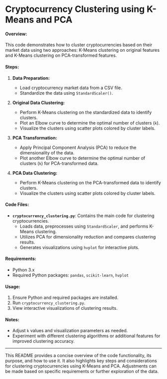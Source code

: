 # Cryptocurrency Clustering using K-Means and PCA

#### Overview:
This code demonstrates how to cluster cryptocurrencies based on their market data using two approaches: K-Means clustering on original features and K-Means clustering on PCA-transformed features.

#### Steps:

1. **Data Preparation:**
   - Load cryptocurrency market data from a CSV file.
   - Standardize the data using `StandardScaler()`.

2. **Original Data Clustering:**
   - Perform K-Means clustering on the standardized data to identify clusters.
   - Plot an Elbow curve to determine the optimal number of clusters (`k`).
   - Visualize the clusters using scatter plots colored by cluster labels.

3. **PCA Transformation:**
   - Apply Principal Component Analysis (PCA) to reduce the dimensionality of the data.
   - Plot another Elbow curve to determine the optimal number of clusters (`k`) for PCA-transformed data.

4. **PCA Data Clustering:**
   - Perform K-Means clustering on the PCA-transformed data to identify clusters.
   - Visualize the clusters using scatter plots colored by cluster labels.

#### Code Files:
- **`cryptocurrency_clustering.py`**: Contains the main code for clustering cryptocurrencies.
  - Loads data, preprocesses using `StandardScaler`, and performs K-Means clustering.
  - Utilizes PCA for dimensionality reduction and compares clustering results.
  - Generates visualizations using `hvplot` for interactive plots.

#### Requirements:
- Python 3.x
- Required Python packages: `pandas`, `scikit-learn`, `hvplot`

#### Usage:
1. Ensure Python and required packages are installed.
2. Run `cryptocurrency_clustering.py`.
3. View interactive visualizations of clustering results.

#### Notes:
- Adjust `k` values and visualization parameters as needed.
- Experiment with different clustering algorithms or additional features for improved clustering accuracy.

---

This README provides a concise overview of the code functionality, its purpose, and how to use it. It also highlights key steps and considerations for clustering cryptocurrencies using K-Means and PCA. Adjustments can be made based on specific requirements or further exploration of the data.